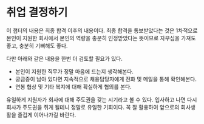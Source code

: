 # 취업 결정하기

이 챕터의 내용은 최종 합격 이후의 내용이다. 최종 합격을 통보받았다는 것은 1차적으로 본인이 지원한 회사에서 본인의 역량을 충분히 인정받았다는 뜻이므로 자부심을 가져도 좋고, 충분히 기뻐해도 좋다.

다만 아래와 같은 내용을 한번 더 검토할 필요가 있다.
* 본인이 지원한 직무가 정말 마음에 드는지 생각해본다.
* 궁금증이 남아 있다면 지속적으로 채용담당자에게 전화 및 메일을 통해 확인해본다.
* 연봉 협상 및 기타 복지에 대해 확실하게 협의를 본다.

유일하게 지원자가 회사에 대해 주도권을 갖는 시기라고 볼 수 있다. 입사하고 나면 다시 회사가 주도권을 쥐게 될테니 정말로 유일한 기회이다. 꼭 잘 활용하여 앞으로의 회사생활을 즐겁게 이어나가길 바란다.